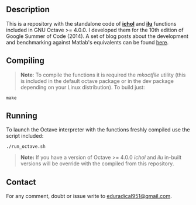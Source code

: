 Description
---------------
This is a repository with the standalone code of **[ichol][1]** and **[ilu][2]** functions included in GNU Octave >= 4.0.0. I developed them for the 10th edition of Google Summer of Code (2014). A set of blog posts about the development and benchmarking against Matlab's equivalents can be found [here][3].

Compiling
--------------
>**Note**: To compile the functions it is required the *mkoctfile* utility (this is included in the default octave package or in the dev package depending on your Linux distribution). 
>To build just:

    make
    
Running
------------
To launch the Octave interpreter with the functions freshly compiled use the script included:

    ./run_octave.sh

>**Note:** If you have a version of Octave >= 4.0.0 *ichol*  and *ilu* in-built versions will be override with the compiled from this repository.

 Contact
-------------
For any comment, doubt or issue write to <eduradical951@gmail.com>.

[1]: https://www.gnu.org/software/octave/doc/v4.0.0/Iterative-Techniques.html#XREFichol
[2]: https://www.gnu.org/software/octave/doc/v4.0.0/Iterative-Techniques.html#XREFilu
[3]: http://edu159-gsoc2014.blogspot.co.uk/

